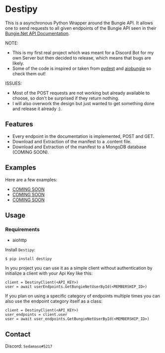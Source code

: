 # Destipy

This is a asynchronous Python Wrapper around the Bungie API. It allows one to send requests to all given endpoints of the Bungie API seen in their [Bungie.Net API Documentation](https://bungie-net.github.io/multi/index.html).

NOTE:

* This is my first real project which was meant for a Discord Bot for my own Server but then decided to release, which means that bugs are likely.
* Some of the code is inspired or taken from [pydest](https://github.com/jgayfer/pydest/tree/master/pydest) and [aiobungie](https://github.com/nxtlo/aiobungie) so check them out!

ISSUES:

* Most of the POST requests are not working but already available to choose, so don't be surprised if they return nothing.
* I will also overwork the design but just wanted to get something done and release it already :).

## Features

* Every endpoint in the documentation is implemented, POST and GET.
* Download and Extraction of the manifest to a .content file.
* Download and Extraction of the manifest to a MongoDB database (COMING SOON).

## Examples

Here are a few examples:

* [COMING SOON](https://www.youtube.com/watch?v=dQw4w9WgXcQ&ab_channel=RickAstley)
* [COMING SOON](https://www.youtube.com/watch?v=dQw4w9WgXcQ&ab_channel=RickAstley)
* [COMING SOON](https://www.youtube.com/watch?v=dQw4w9WgXcQ&ab_channel=RickAstley)

## Usage

### Requirements

- aiohttp

Install `Destipy`:

```
$ pip install destipy
```

In you project you can use it as a simple client without authentication by initialize a client with your Api Key like this:

```
client = DestinyClient(<API_KEY>)
user = await userEndpoints.GetBungieNetUserById(<MEMBERSHIP_ID>)
```

If you plan on using a specific category of endpoints multiple times you can also use the endpoint category itself as a class:

```
client = DestinyClient(<API_KEY>)
user_endpoints = client.user
user = await user_endpoints.GetBungieNetUserById(<MEMBERSHIP_ID>)
```

## Contact

Discord: `Sedamaso#5217`
